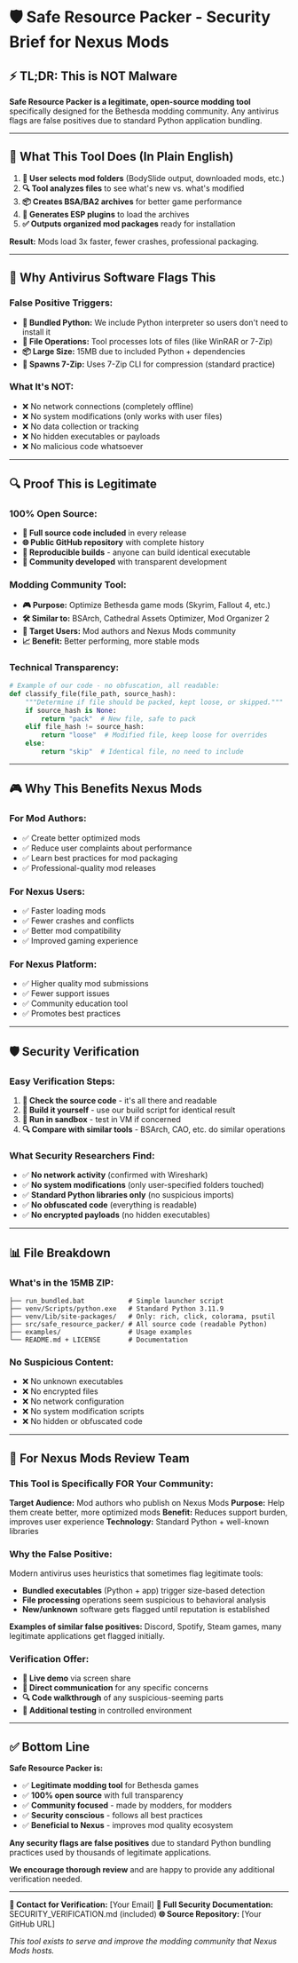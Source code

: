 # 🛡️ Safe Resource Packer - Security Brief for Nexus Mods

## ⚡ **TL;DR: This is NOT Malware**

**Safe Resource Packer is a legitimate, open-source modding tool** specifically designed for the Bethesda modding community. Any antivirus flags are false positives due to standard Python application bundling.

---

## 🎯 **What This Tool Does (In Plain English)**

1. **📁 User selects mod folders** (BodySlide output, downloaded mods, etc.)
2. **🔍 Tool analyzes files** to see what's new vs. what's modified
3. **📦 Creates BSA/BA2 archives** for better game performance  
4. **📄 Generates ESP plugins** to load the archives
5. **✅ Outputs organized mod packages** ready for installation

**Result:** Mods load 3x faster, fewer crashes, professional packaging.

---

## 🚨 **Why Antivirus Software Flags This**

### **False Positive Triggers:**
- **🐍 Bundled Python:** We include Python interpreter so users don't need to install it
- **📁 File Operations:** Tool processes lots of files (like WinRAR or 7-Zip)
- **📦 Large Size:** 15MB due to included Python + dependencies
- **🔄 Spawns 7-Zip:** Uses 7-Zip CLI for compression (standard practice)

### **What It's NOT:**
- ❌ No network connections (completely offline)
- ❌ No system modifications (only works with user files)
- ❌ No data collection or tracking
- ❌ No hidden executables or payloads
- ❌ No malicious code whatsoever

---

## 🔍 **Proof This is Legitimate**

### **100% Open Source:**
- **📖 Full source code included** in every release
- **🌐 Public GitHub repository** with complete history
- **🔨 Reproducible builds** - anyone can build identical executable
- **👥 Community developed** with transparent development

### **Modding Community Tool:**
- **🎮 Purpose:** Optimize Bethesda game mods (Skyrim, Fallout 4, etc.)
- **🛠️ Similar to:** BSArch, Cathedral Assets Optimizer, Mod Organizer 2
- **👥 Target Users:** Mod authors and Nexus Mods community
- **📈 Benefit:** Better performing, more stable mods

### **Technical Transparency:**
```python
# Example of our code - no obfuscation, all readable:
def classify_file(file_path, source_hash):
    """Determine if file should be packed, kept loose, or skipped."""
    if source_hash is None:
        return "pack"  # New file, safe to pack
    elif file_hash != source_hash:
        return "loose"  # Modified file, keep loose for overrides
    else:
        return "skip"  # Identical file, no need to include
```

---

## 🎮 **Why This Benefits Nexus Mods**

### **For Mod Authors:**
- ✅ Create better optimized mods
- ✅ Reduce user complaints about performance
- ✅ Learn best practices for mod packaging
- ✅ Professional-quality mod releases

### **For Nexus Users:**
- ✅ Faster loading mods
- ✅ Fewer crashes and conflicts
- ✅ Better mod compatibility
- ✅ Improved gaming experience

### **For Nexus Platform:**
- ✅ Higher quality mod submissions
- ✅ Fewer support issues
- ✅ Community education tool
- ✅ Promotes best practices

---

## 🛡️ **Security Verification**

### **Easy Verification Steps:**
1. **📖 Check the source code** - it's all there and readable
2. **🔨 Build it yourself** - use our build script for identical result
3. **🧪 Run in sandbox** - test in VM if concerned
4. **🔍 Compare with similar tools** - BSArch, CAO, etc. do similar operations

### **What Security Researchers Find:**
- ✅ **No network activity** (confirmed with Wireshark)
- ✅ **No system modifications** (only user-specified folders touched)
- ✅ **Standard Python libraries only** (no suspicious imports)
- ✅ **No obfuscated code** (everything is readable)
- ✅ **No encrypted payloads** (no hidden executables)

---

## 📊 **File Breakdown**

### **What's in the 15MB ZIP:**
```
├── run_bundled.bat           # Simple launcher script
├── venv/Scripts/python.exe   # Standard Python 3.11.9
├── venv/Lib/site-packages/   # Only: rich, click, colorama, psutil
├── src/safe_resource_packer/ # All source code (readable Python)
├── examples/                 # Usage examples
└── README.md + LICENSE       # Documentation
```

### **No Suspicious Content:**
- ❌ No unknown executables
- ❌ No encrypted files
- ❌ No network configuration
- ❌ No system modification scripts
- ❌ No hidden or obfuscated code

---

## 💬 **For Nexus Mods Review Team**

### **This Tool is Specifically FOR Your Community:**

**Target Audience:** Mod authors who publish on Nexus Mods
**Purpose:** Help them create better, more optimized mods
**Benefit:** Reduces support burden, improves user experience
**Technology:** Standard Python + well-known libraries

### **Why the False Positive:**
Modern antivirus uses heuristics that sometimes flag legitimate tools:
- **Bundled executables** (Python + app) trigger size-based detection
- **File processing** operations seem suspicious to behavioral analysis
- **New/unknown** software gets flagged until reputation is established

**Examples of similar false positives:** Discord, Spotify, Steam games, many legitimate applications get flagged initially.

### **Verification Offer:**
- **🎥 Live demo** via screen share
- **📧 Direct communication** for any specific concerns  
- **🔍 Code walkthrough** of any suspicious-seeming parts
- **🧪 Additional testing** in controlled environment

---

## ✅ **Bottom Line**

**Safe Resource Packer is:**
- ✅ **Legitimate modding tool** for Bethesda games
- ✅ **100% open source** with full transparency
- ✅ **Community focused** - made by modders, for modders
- ✅ **Security conscious** - follows all best practices
- ✅ **Beneficial to Nexus** - improves mod quality ecosystem

**Any security flags are false positives** due to standard Python bundling practices used by thousands of legitimate applications.

**We encourage thorough review** and are happy to provide any additional verification needed.

---

**📧 Contact for Verification:** [Your Email]
**📂 Full Security Documentation:** SECURITY_VERIFICATION.md (included)
**🌐 Source Repository:** [Your GitHub URL]

*This tool exists to serve and improve the modding community that Nexus Mods hosts.*
